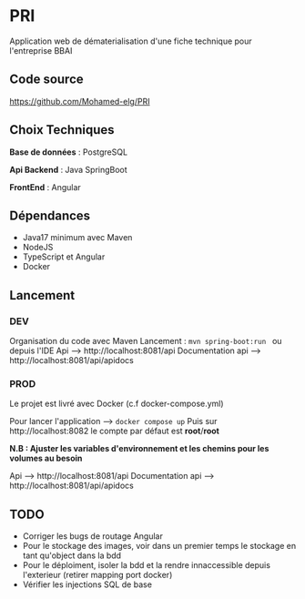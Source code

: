 # PRI

Application web de dématerialisation d'une fiche technique pour l'entreprise BBAI

## Code source

https://github.com/Mohamed-elg/PRI

## Choix Techniques

**Base de données** :
PostgreSQL

**Api Backend** :
Java SpringBoot

**FrontEnd** :
Angular

## Dépendances

- Java17 minimum avec Maven
- NodeJS
- TypeScript et Angular
- Docker

## Lancement

### DEV

Organisation du code avec Maven
Lancement : `mvn spring-boot:run ` ou depuis l'IDE
Api --> http://localhost:8081/api
Documentation api --> http://localhost:8081/api/apidocs

### PROD

Le projet est livré avec Docker (c.f docker-compose.yml)

Pour lancer l'application --> `docker compose up`
Puis sur http://localhost:8082 le compte par défaut est **root**/**root**

**N.B : Ajuster les variables d'environnement et les chemins pour les volumes au besoin**

Api --> http://localhost:8081/api
Documentation api --> http://localhost:8081/api/apidocs

## TODO

- Corriger les bugs de routage Angular
- Pour le stockage des images, voir dans un premier temps le stockage en tant qu'object dans la bdd
- Pour le déploiment, isoler la bdd et la rendre innaccessible depuis l'exterieur (retirer mapping port docker)
- Vérifier les injections SQL de base

